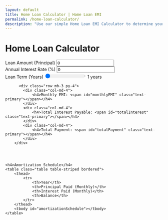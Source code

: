 ```yaml
---
layout: default
title: Home Loan Calculator | Home Loan EMI
permalink: /home-loan-calculator/
description: "Use our simple Home Loan EMI Calculator to determine your monthly payments. Get the clarity you need to finance your dream home effortlessly."
---
```




<div class="container">
    <h1 class="text-center mb-4">Home Loan Calculator</h1>
    <div class="row ">
        <div class="col-md-6 shadow-lg py-5 rounded">
            <label for="principal" class="form-label">Loan Amount (Principal)</label>
            <input type="number" id="principal" class="form-control" value="0" min="1">
            <small id="principalWords" class="text-muted"></small>
            <br>
            <label for="interest" class="form-label">Annual Interest Rate (%)</label>
            <input type="number" id="interest" class="form-control" value="0" min="0" step="0.01">
            <br>
           <label for="years" class="form-label">Loan Term (Years)</label>
           <input type="range" id="years" class="slider-range" min="1" max="30" value="1">
           <span id="yearDisplay" class="d-block text-center mt-2">1 years</span>
        </div>
        <div class="col-md-6 position-relative chart01 py-4">
            <canvas id="breakdownChart"></canvas>  
        </div>
          </div>

          <div class="row mb-3 py-4">
            <div class="col-md-4">
                <h4>Monthly EMI: <span id="monthlyEMI" class="text-primary"></span></h4>
            </div>
            <div class="col-md-4">
                <h4>Total Interest Payable: <span id="totalInterest" class="text-primary"></span></h4>
            </div>
            <div class="col-md-4">
                <h4>Total Payment: <span id="totalPayment" class="text-primary"></span></h4>
            </div>
        </div>


   

    <h4>Amortization Schedule</h4>
    <table class="table table-striped bordered">
        <thead>
            <tr>
                <th>Year</th>
                <th>Principal Paid (Monthly)</th>
                <th>Interest Paid (Monthly)</th>
                <th>Balance</th>
            </tr>
        </thead>
        <tbody id="amortizationSchedule"></tbody>
    </table>   

</div>  

<script src="{{ '/assets/js/home-loan.js' | relative_url }}"></script>
<script src="https://cdn.jsdelivr.net/npm/chart.js"></script>